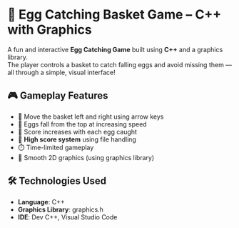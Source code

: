 # 🥚 Egg Catching Basket Game – C++ with Graphics

A fun and interactive **Egg Catching Game** built using **C++** and a graphics library.  
The player controls a basket to catch falling eggs and avoid missing them — all through a simple, visual interface!



## 🎮 Gameplay Features

- 🧺 Move the basket left and right using arrow keys
- 🥚 Eggs fall from the top at increasing speed
- 💯 Score increases with each egg caught
- 💾 **High score system** using file handling
- ⏱️ Time-limited gameplay
- 🎨 Smooth 2D graphics (using graphics library)
  


## 🛠️ Technologies Used

- **Language**: C++  
- **Graphics Library**: graphics.h
- **IDE**: Dev C++, Visual Studio Code


